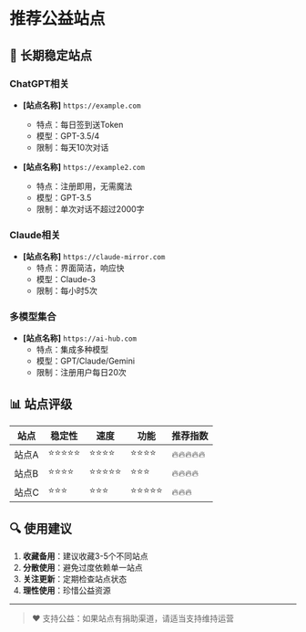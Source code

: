 # 推荐公益站点

## 🌟 长期稳定站点

### ChatGPT相关
- **[站点名称]** `https://example.com`
  - 特点：每日签到送Token
  - 模型：GPT-3.5/4
  - 限制：每天10次对话

- **[站点名称]** `https://example2.com`  
  - 特点：注册即用，无需魔法
  - 模型：GPT-3.5
  - 限制：单次对话不超过2000字

### Claude相关
- **[站点名称]** `https://claude-mirror.com`
  - 特点：界面简洁，响应快
  - 模型：Claude-3
  - 限制：每小时5次

### 多模型集合
- **[站点名称]** `https://ai-hub.com`
  - 特点：集成多种模型
  - 模型：GPT/Claude/Gemini
  - 限制：注册用户每日20次

## 📊 站点评级

| 站点 | 稳定性 | 速度 | 功能 | 推荐指数 |
|------|--------|------|------|----------|
| 站点A | ⭐⭐⭐⭐⭐ | ⭐⭐⭐⭐ | ⭐⭐⭐⭐ | 🔥🔥🔥🔥🔥 |
| 站点B | ⭐⭐⭐⭐ | ⭐⭐⭐⭐⭐ | ⭐⭐⭐ | 🔥🔥🔥🔥 |
| 站点C | ⭐⭐⭐ | ⭐⭐⭐ | ⭐⭐⭐⭐⭐ | 🔥🔥🔥 |

## 🔍 使用建议

1. **收藏备用**：建议收藏3-5个不同站点
2. **分散使用**：避免过度依赖单一站点  
3. **关注更新**：定期检查站点状态
4. **理性使用**：珍惜公益资源

---

> ❤️ 支持公益：如果站点有捐助渠道，请适当支持维持运营